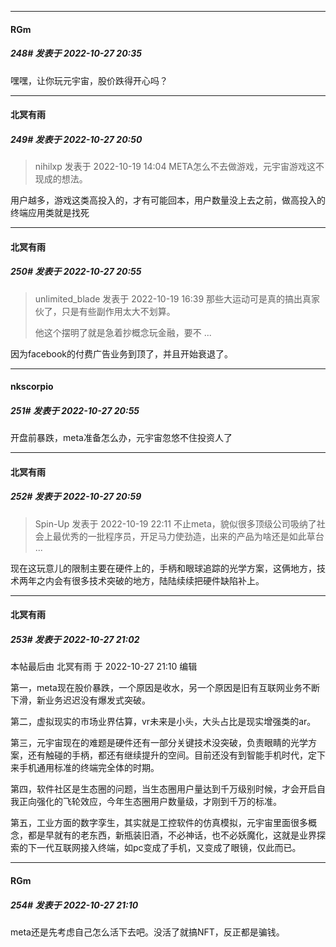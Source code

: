 

*****

####  RGm  
##### 248#       发表于 2022-10-27 20:35

嘿嘿，让你玩元宇宙，股价跌得开心吗？



*****

####  北冥有雨  
##### 249#       发表于 2022-10-27 20:50

<blockquote>nihilxp 发表于 2022-10-19 14:04
META怎么不去做游戏，元宇宙游戏这不现成的想法。</blockquote>
用户越多，游戏这类高投入的，才有可能回本，用户数量没上去之前，做高投入的终端应用类就是找死



*****

####  北冥有雨  
##### 250#       发表于 2022-10-27 20:55

<blockquote>unlimited_blade 发表于 2022-10-19 16:39
那些大运动可是真的搞出真家伙了，只是有些副作用太大不划算。

他这个摆明了就是急着抄概念玩金融，要不 ...</blockquote>
因为facebook的付费广告业务到顶了，并且开始衰退了。

*****

####  nkscorpio  
##### 251#       发表于 2022-10-27 20:55

开盘前暴跌，meta准备怎么办，元宇宙忽悠不住投资人了

*****

####  北冥有雨  
##### 252#       发表于 2022-10-27 20:59

<blockquote>Spin-Up 发表于 2022-10-19 22:11
不止meta，貌似很多顶级公司吸纳了社会上最优秀的一批程序员，开足马力使劲造，出来的产品为啥还是如此草台 ...</blockquote>
现在这玩意儿的限制主要在硬件上的，手柄和眼球追踪的光学方案，这俩地方，技术两年之内会有很多技术突破的地方，陆陆续续把硬件缺陷补上。



*****

####  北冥有雨  
##### 253#       发表于 2022-10-27 21:02

 本帖最后由 北冥有雨 于 2022-10-27 21:10 编辑 

第一，meta现在股价暴跌，一个原因是收水，另一个原因是旧有互联网业务不断下滑，新业务迟迟没有爆发式突破。

第二，虚拟现实的市场业界估算，vr未来是小头，大头占比是现实增强类的ar。

第三，元宇宙现在的难题是硬件还有一部分关键技术没突破，负责眼睛的光学方案，还有触碰的手柄，都还有继续提升的空间。目前还没有到智能手机时代，定下来手机通用标准的终端完全体的时期。

第四，软件社区是生态圈的问题，当生态圈用户量达到千万级别时候，才会开启自我正向强化的飞轮效应，今年生态圈用户数量级，才刚到千万的标准。

第五，工业方面的数字孪生，其实就是工控软件的仿真模拟，元宇宙里面很多概念，都是早就有的老东西，新瓶装旧酒，不必神话，也不必妖魔化，这就是业界探索的下一代互联网接入终端，如pc变成了手机，又变成了眼镜，仅此而已。

*****

####  RGm  
##### 254#       发表于 2022-10-27 21:10

meta还是先考虑自己怎么活下去吧。没活了就搞NFT，反正都是骗钱。

